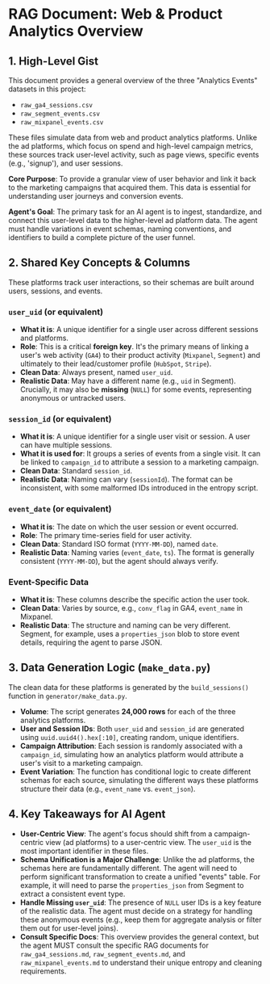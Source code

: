 # RAG Document: Web & Product Analytics Overview

## 1. High-Level Gist

This document provides a general overview of the three "Analytics Events" datasets in this project:
- `raw_ga4_sessions.csv`
- `raw_segment_events.csv`
- `raw_mixpanel_events.csv`

These files simulate data from web and product analytics platforms. Unlike the ad platforms, which focus on spend and high-level campaign metrics, these sources track user-level activity, such as page views, specific events (e.g., 'signup'), and user sessions.

**Core Purpose**: To provide a granular view of user behavior and link it back to the marketing campaigns that acquired them. This data is essential for understanding user journeys and conversion events.

**Agent's Goal**: The primary task for an AI agent is to ingest, standardize, and connect this user-level data to the higher-level ad platform data. The agent must handle variations in event schemas, naming conventions, and identifiers to build a complete picture of the user funnel.

## 2. Shared Key Concepts & Columns

These platforms track user interactions, so their schemas are built around users, sessions, and events.

### `user_uid` (or equivalent)
- **What it is**: A unique identifier for a single user across different sessions and platforms.
- **Role**: This is a critical **foreign key**. It's the primary means of linking a user's web activity (`GA4`) to their product activity (`Mixpanel`, `Segment`) and ultimately to their lead/customer profile (`HubSpot`, `Stripe`).
- **Clean Data**: Always present, named `user_uid`.
- **Realistic Data**: May have a different name (e.g., `uid` in Segment). Crucially, it may also be **missing** (`NULL`) for some events, representing anonymous or untracked users.

### `session_id` (or equivalent)
- **What it is**: A unique identifier for a single user visit or session. A user can have multiple sessions.
- **What it is used for**: It groups a series of events from a single visit. It can be linked to `campaign_id` to attribute a session to a marketing campaign.
- **Clean Data**: Standard `session_id`.
- **Realistic Data**: Naming can vary (`sessionId`). The format can be inconsistent, with some malformed IDs introduced in the entropy script.

### `event_date` (or equivalent)
- **What it is**: The date on which the user session or event occurred.
- **Role**: The primary time-series field for user activity.
- **Clean Data**: Standard ISO format (`YYYY-MM-DD`), named `date`.
- **Realistic Data**: Naming varies (`event_date`, `ts`). The format is generally consistent (`YYYY-MM-DD`), but the agent should always verify.

### Event-Specific Data
- **What it is**: These columns describe the specific action the user took.
- **Clean Data**: Varies by source, e.g., `conv_flag` in GA4, `event_name` in Mixpanel.
- **Realistic Data**: The structure and naming can be very different. Segment, for example, uses a `properties_json` blob to store event details, requiring the agent to parse JSON.

## 3. Data Generation Logic (`make_data.py`)

The clean data for these platforms is generated by the `build_sessions()` function in `generator/make_data.py`.

- **Volume**: The script generates **24,000 rows** for each of the three analytics platforms.
- **User and Session IDs**: Both `user_uid` and `session_id` are generated using `uuid.uuid4().hex[:10]`, creating random, unique identifiers.
- **Campaign Attribution**: Each session is randomly associated with a `campaign_id`, simulating how an analytics platform would attribute a user's visit to a marketing campaign.
- **Event Variation**: The function has conditional logic to create different schemas for each source, simulating the different ways these platforms structure their data (e.g., `event_name` vs. `event_json`).

## 4. Key Takeaways for AI Agent

- **User-Centric View**: The agent's focus should shift from a campaign-centric view (ad platforms) to a user-centric view. The `user_uid` is the most important identifier in these files.
- **Schema Unification is a Major Challenge**: Unlike the ad platforms, the schemas here are fundamentally different. The agent will need to perform significant transformation to create a unified "events" table. For example, it will need to parse the `properties_json` from Segment to extract a consistent event type.
- **Handle Missing `user_uid`**: The presence of `NULL` user IDs is a key feature of the realistic data. The agent must decide on a strategy for handling these anonymous events (e.g., keep them for aggregate analysis or filter them out for user-level joins).
- **Consult Specific Docs**: This overview provides the general context, but the agent MUST consult the specific RAG documents for `raw_ga4_sessions.md`, `raw_segment_events.md`, and `raw_mixpanel_events.md` to understand their unique entropy and cleaning requirements. 